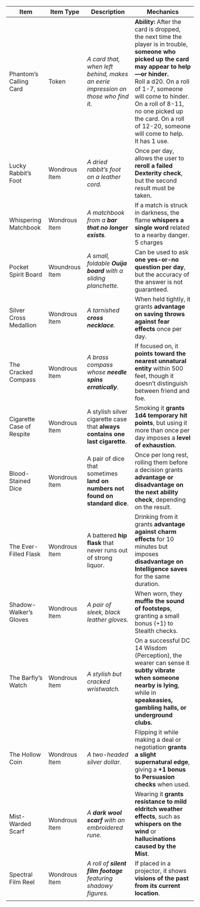 
| Item                      | Item Type      | Description                                                                      | Mechanics                                                                                                                                                                                                                                                                                                                    |
| ------------------------- | -------------- | -------------------------------------------------------------------------------- | ---------------------------------------------------------------------------------------------------------------------------------------------------------------------------------------------------------------------------------------------------------------------------------------------------------------------------- |
| Phantom’s Calling Card    | Token          | *A card that, when left behind, makes an eerie impression on those who find it.* | **Ability:** After the card is dropped, the next time the player is in trouble, **someone who picked up the card may appear to help—or hinder.**<br>Roll a d20. On a roll of 1-7, someone will come to hinder. On a roll of 8-11, no one picked up the card. On a roll of 12-20, someone will come to help.<br>It has 1 use. |
| Lucky Rabbit’s Foot       | Wondrous Item  | *A dried rabbit’s foot on a leather cord.*                                       | Once per day, allows the user to **reroll a failed Dexterity check**, but the second result must be taken.                                                                                                                                                                                                                   |
| Whispering Matchbook      | Wondrous Item  | *A matchbook from a **bar that no longer exists**.*                              | If a match is struck in darkness, the flame **whispers a single word** related to a nearby danger.<br>5 charges                                                                                                                                                                                                              |
| Pocket Spirit Board       | Woundrous Item | *A small, foldable **Ouija board** with a sliding planchette.*                   | Can be used to ask **one yes-or-no question per day**, but the accuracy of the answer is not guaranteed.                                                                                                                                                                                                                     |
| Silver Cross Medallion    | Wondrous Item  | *A tarnished **cross necklace**.*                                                | When held tightly, it grants **advantage on saving throws against fear effects** once per day.                                                                                                                                                                                                                               |
| The Cracked Compass       | Wondrous Item  | *A brass compass whose **needle spins erratically**.*                            | If focused on, it **points toward the nearest unnatural entity** within 500 feet, though it doesn’t distinguish between friend and foe.                                                                                                                                                                                      |
| Cigarette Case of Respite | Wondrous Item  | A stylish silver cigarette case that **always contains one last cigarette**.     | Smoking it **grants 1d4 temporary hit points**, but using it more than once per day imposes a **level of exhaustion**.                                                                                                                                                                                                       |
| Blood-Stained Dice        | Wondrous Item  | A pair of dice that sometimes **land on numbers not found on standard dice**.    | Once per long rest, rolling them before a decision grants **advantage or disadvantage on the next ability check**, depending on the result.                                                                                                                                                                                  |
| The Ever-Filled Flask     | Wondrous Item  | A battered **hip flask** that never runs out of strong liquor.                   | Drinking from it grants **advantage against charm effects** for 10 minutes but imposes **disadvantage on Intelligence saves** for the same duration.                                                                                                                                                                         |
| Shadow-Walker’s Gloves    | Wondrous Item  | *A pair of sleek, black leather gloves.*                                         | When worn, they **muffle the sound of footsteps**, granting a small bonus (+1) to Stealth checks.                                                                                                                                                                                                                            |
| The Barfly’s Watch        | Wondrous Item  | *A stylish but cracked wristwatch.*                                              | On a successful DC 14 Wisdom (Perception), the wearer can sense it **subtly vibrate when someone nearby is lying**, while in **speakeasies, gambling halls, or underground clubs.**                                                                                                                                          |
| The Hollow Coin           | Wondrous Item  | *A two-headed silver dollar.*                                                    | Flipping it while making a deal or negotiation **grants a slight supernatural edge**, giving a **+1 bonus to Persuasion checks** when used.                                                                                                                                                                                  |
| Mist-Warded Scarf         | Wondrous Item  | *A **dark wool scarf** with an embroidered rune.*                                | Wearing it **grants resistance to mild eldritch weather effects**, such as **whispers on the wind** or **hallucinations caused by the Mist**.                                                                                                                                                                                |
| Spectral Film Reel        | Wondrous Item  | *A roll of **silent film footage** featuring shadowy figures.*                   | If placed in a projector, it shows **visions of the past from its current location**.                                                                                                                                                                                                                                        |
|                           |                |                                                                                  |                                                                                                                                                                                                                                                                                                                              |

